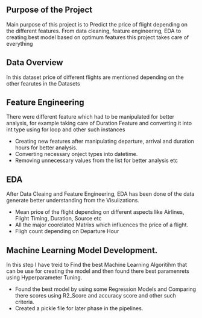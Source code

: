 ## Purpose of the Project
Main purpose of this project is to Predict the price of flight depending on the different features. From data cleaning, feature engineering, EDA to creating best model based on optimum features this project takes care of everything
## Data Overview
In this dataset price of different flights are mentioned depending on the other fearutes in the Datasets 
## Feature Engineering
There were different feature which had to be manipulated for better analysis, for example taking care of Duration Feature and converting it into int type using for loop and other such instances
- Creating new features after manipulating departure, arrival and duration hours for better analysis.
- Converting necessary onject types into datetime.
- Removing unnecessary values from the list for better analysis etc
## EDA
After Data Cleaing and Feature Engineering, EDA has been done of the data generate better understanding from the Visulizations.
- Mean price of the flight depending on different aspects like Airlines, Flight Timing, Duration, Source etc
- All the major coorelated Matrixs which influences the price of a flight.
- Fligh count depending on Departure Hour
## Machine Learning Model Development.
In this step I have treid to Find the best Machine Learning Algoritihm that can be use for creating the model and then found there best paramenrets using Hyperparameter Tuning.
- Found the best model by using some Regression Models and Comparing there scores using R2_Score and accuracy score and other such criteria.
- Created a pickle file for later phase in the pipelines.
